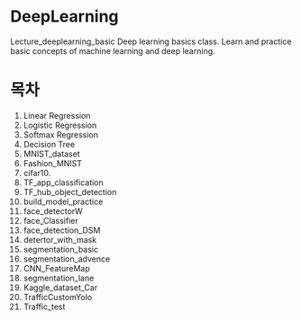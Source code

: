 # DeepLearning

Lecture_deeplearning_basic
Deep learning basics class. Learn and practice basic concepts of machine learning and deep learning.

# 목차
01. Linear Regression
02. Logistic Regression
03. Softmax Regression
04. Decision Tree
05. MNIST_dataset
06. Fashion_MNIST
07. cifar10.
08. TF_app_classification
09. TF_hub_object_detection
10. build_model_practice
11. face_detectorW
12. face_Classifier
13. face_detection_DSM
14. detertor_with_mask
15. segmentation_basic
16. segmentation_advence
17. CNN_FeatureMap
18. segmentation_lane
19. Kaggle_dataset_Car
20. TrafficCustomYolo
21. Traffic_test